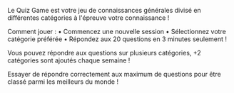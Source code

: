 Le Quiz Game est votre jeu de connaissances générales divisé en différentes catégories à l'épreuve votre connaissance !

Comment jouer :
• Commencez une nouvelle session
• Sélectionnez votre catégorie préférée
• Répondez aux 20 questions en 3 minutes seulement !


Vous pouvez répondre aux questions sur plusieurs catégories,
+2 catégories sont ajoutés chaque semaine !

Essayer de répondre correctement aux maximum de questions pour être classé parmi les meilleurs du monde !
